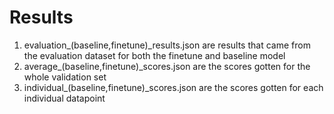 # Results
1. evaluation_(baseline,finetune)_results.json are results that came from the evaluation dataset for both the finetune and baseline model
2. average_(baseline,finetune)_scores.json are the scores gotten for the whole validation set
3. individual_(baseline,finetune)_scores.json are the scores gotten for each individual datapoint 